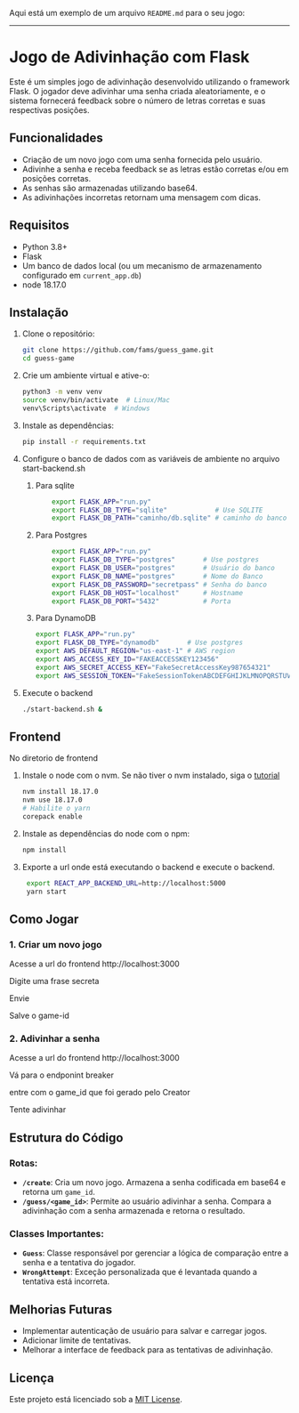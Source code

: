 Aqui está um exemplo de um arquivo `README.md` para o seu jogo:

---

# Jogo de Adivinhação com Flask

Este é um simples jogo de adivinhação desenvolvido utilizando o framework Flask. O jogador deve adivinhar uma senha criada aleatoriamente, e o sistema fornecerá feedback sobre o número de letras corretas e suas respectivas posições.

## Funcionalidades

- Criação de um novo jogo com uma senha fornecida pelo usuário.
- Adivinhe a senha e receba feedback se as letras estão corretas e/ou em posições corretas.
- As senhas são armazenadas  utilizando base64.
- As adivinhações incorretas retornam uma mensagem com dicas.
  
## Requisitos

- Python 3.8+
- Flask
- Um banco de dados local (ou um mecanismo de armazenamento configurado em `current_app.db`)
- node 18.17.0

## Instalação

1. Clone o repositório:

   ```bash
   git clone https://github.com/fams/guess_game.git
   cd guess-game
   ```

2. Crie um ambiente virtual e ative-o:

   ```bash
   python3 -m venv venv
   source venv/bin/activate  # Linux/Mac
   venv\Scripts\activate  # Windows
   ```

3. Instale as dependências:

   ```bash
   pip install -r requirements.txt
   ```

4. Configure o banco de dados com as variáveis de ambiente no arquivo start-backend.sh
    1. Para sqlite

        ```bash
            export FLASK_APP="run.py"
            export FLASK_DB_TYPE="sqlite"            # Use SQLITE
            export FLASK_DB_PATH="caminho/db.sqlite" # caminho do banco
        ```

    2. Para Postgres

        ```bash
            export FLASK_APP="run.py"
            export FLASK_DB_TYPE="postgres"       # Use postgres
            export FLASK_DB_USER="postgres"       # Usuário do banco
            export FLASK_DB_NAME="postgres"       # Nome do Banco
            export FLASK_DB_PASSWORD="secretpass" # Senha do banco
            export FLASK_DB_HOST="localhost"      # Hostname
            export FLASK_DB_PORT="5432"           # Porta
        ```

    3. Para DynamoDB

        ```bash
        export FLASK_APP="run.py"
        export FLASK_DB_TYPE="dynamodb"       # Use postgres
        export AWS_DEFAULT_REGION="us-east-1" # AWS region
        export AWS_ACCESS_KEY_ID="FAKEACCESSKEY123456" 
        export AWS_SECRET_ACCESS_KEY="FakeSecretAccessKey987654321"
        export AWS_SESSION_TOKEN="FakeSessionTokenABCDEFGHIJKLMNOPQRSTUVXYZ1234567890"
        ```

5. Execute o backend

   ```bash
   ./start-backend.sh &
   ```

## Frontend
No diretorio de frontend

1. Instale o node com o nvm. Se não tiver o nvm instalado, siga o [tutorial](https://github.com/nvm-sh/nvm?tab=readme-ov-file#installing-and-updating)

    ```bash
    nvm install 18.17.0
    nvm use 18.17.0
    # Habilite o yarn
    corepack enable
    ```

2. Instale as dependências do node com o npm:

    ```bash
    npm install
    ```

3. Exporte a url onde está executando o backend e execute o backend.

   ```bash
    export REACT_APP_BACKEND_URL=http://localhost:5000
    yarn start
   ```

## Como Jogar

### 1. Criar um novo jogo

Acesse a url do frontend http://localhost:3000

Digite uma frase secreta

Envie

Salve o game-id


### 2. Adivinhar a senha

Acesse a url do frontend http://localhost:3000

Vá para o endponint breaker

entre com o game_id que foi gerado pelo Creator

Tente adivinhar

## Estrutura do Código

### Rotas:

- **`/create`**: Cria um novo jogo. Armazena a senha codificada em base64 e retorna um `game_id`.
- **`/guess/<game_id>`**: Permite ao usuário adivinhar a senha. Compara a adivinhação com a senha armazenada e retorna o resultado.

### Classes Importantes:

- **`Guess`**: Classe responsável por gerenciar a lógica de comparação entre a senha e a tentativa do jogador.
- **`WrongAttempt`**: Exceção personalizada que é levantada quando a tentativa está incorreta.



## Melhorias Futuras

- Implementar autenticação de usuário para salvar e carregar jogos.
- Adicionar limite de tentativas.
- Melhorar a interface de feedback para as tentativas de adivinhação.

## Licença

Este projeto está licenciado sob a [MIT License](LICENSE).


